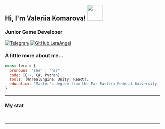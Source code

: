 <h2> Hi, I'm Valeriia Komarova! <img src="https://media.giphy.com/media/mGcNjsfWAjY5AEZNw6/giphy.gif" width="50"></h2>
<h3> Junior Game Developer</h3>

[![Telegram](https://img.shields.io/badge/Telegram-blue?style=flat-square&logo=telegram&logoColor=white)](https://t.me/Angel0k_L)
[![GitHub LeraAngel](https://img.shields.io/github/followers/LeraAngel?label=follow&style=social)](https://github.com/LeraAngel)


### A little more about me...  

```javascript
const lera = {
  pronouns: "she" | "her",
  code: [C++, C#, Python],
  tools: [UnrealEngine, Unity, React],
  education: "Master's degree from the Far Eastern Federal University, specializing in game programming and digital entertainment"
}
```

---

### My stat

<div id="stat" align="center">
    <img src="https://github-profile-summary-cards.vercel.app/api/cards/profile-details?username=LeraAngel&theme=github_dark" alt=""/>
    <img src="https://github-profile-summary-cards.vercel.app/api/cards/stats?username=LeraAngel&theme=github_dark" alt=""/>
    <img src="http://github-profile-summary-cards.vercel.app/api/cards/repos-per-language?username=LeraAngel&theme=github_dark" alt=""/>
</div>

---
